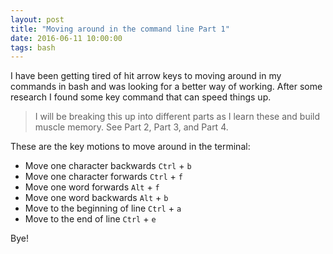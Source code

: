 ```yaml
---
layout: post
title: "Moving around in the command line Part 1"
date: 2016-06-11 10:00:00
tags: bash
---
```


I have been getting tired of hit arrow keys to moving around in my commands in bash and was looking for a better way of working. After some research I found some key command that can speed things up.

<!--more-->

> I will be breaking this up into different parts as I learn these and build muscle memory. See Part 2, Part 3, and Part 4.

These are the key motions to move around in the terminal:

* Move one character backwards ```Ctrl``` + ```b```
* Move one character forwards ```Ctrl``` + ```f```
* Move one word forwards ```Alt``` + ```f```
* Move one word backwards ```Alt``` + ```b```
* Move to the beginning of line ```Ctrl``` + ```a```
* Move to the end of line ```Ctrl``` + ```e```

Bye!

